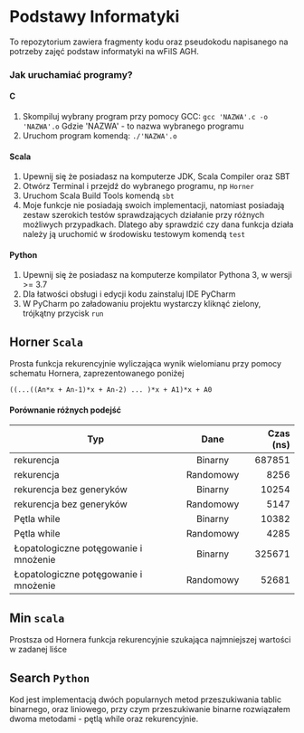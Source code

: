 # Podstawy Informatyki

To repozytorium zawiera fragmenty kodu oraz pseudokodu
napisanego na potrzeby zajęć podstaw informatyki na wFiIS AGH.

### Jak uruchamiać programy?

#### C
1. Skompiluj wybrany program przy pomocy GCC:
`gcc 'NAZWA'.c -o 'NAZWA'.o`
Gdzie 'NAZWA' - to nazwa wybranego programu
2. Uruchom program komendą:
`./'NAZWA'.o`

#### Scala
1. Upewnij się że posiadasz na komputerze JDK, Scala Compiler oraz SBT
2. Otwórz Terminal i przejdź do wybranego programu, np `Horner`
3. Uruchom Scala Build Tools komendą `sbt`
4. Moje funkcje nie posiadają swoich implementacji, natomiast posiadają
   zestaw szerokich testów sprawdzających działanie przy różnych możliwych
   przypadkach. Dlatego aby sprawdzić czy dana funkcja działa należy ją
   uruchomić w środowisku testowym komendą `test`

#### Python
1. Upewnij się że posiadasz na komputerze kompilator Pythona 3, w wersji >= 3.7
2. Dla łatwości obsługi i edycji kodu zainstaluj IDE PyCharm
3. W PyCharm po załadowaniu projektu wystarczy kliknąć zielony, trójkątny przycisk `run`

## Horner `Scala`

Prosta funkcja rekurencyjnie wyliczająca wynik wielomianu przy pomocy
schematu Hornera, zaprezentowanego poniżej

```
((...((An*x + An-1)*x + An-2) ... )*x + A1)*x + A0
```

#### Porównanie różnych podejść 

| Typ        | Dane           | Czas (ns)  |
| ------------- |:-------------:| -----:|
| rekurencja      | Binarny | 687851 |
| rekurencja     | Randomowy      |   8256 |
| rekurencja bez generyków |  Binarny      |    10254 |
| rekurencja bez generyków | Randomowy      |    5147 |
| Pętla while      | Binarny | 10382 |
| Pętla while     | Randomowy      |   4285 |
| Łopatologiczne potęgowanie i mnożenie  |  Binarny      |    325671 |
| Łopatologiczne potęgowanie i mnożenie      | Randomowy      |     52681 |

## Min `scala`

Prostsza od Hornera funkcja rekurencyjnie szukająca najmniejszej wartości w
zadanej liśce

## Search `Python`

Kod jest implementacją dwóch popularnych metod przeszukiwania tablic
binarnego, oraz liniowego, przy czym przeszukiwanie binarne rozwiązałem
dwoma metodami - pętlą while oraz rekurencyjnie.